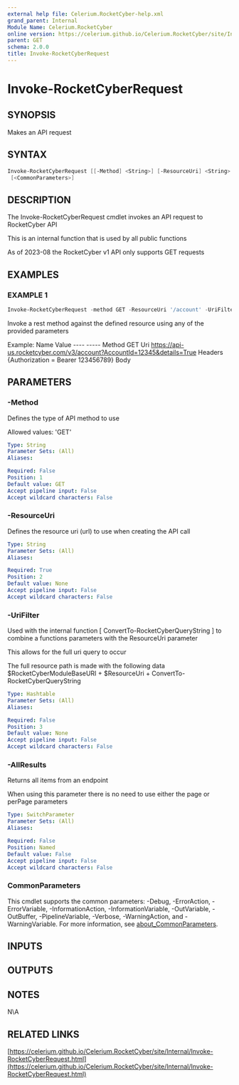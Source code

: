 ```yaml
---
external help file: Celerium.RocketCyber-help.xml
grand_parent: Internal
Module Name: Celerium.RocketCyber
online version: https://celerium.github.io/Celerium.RocketCyber/site/Internal/Invoke-RocketCyberRequest.html
parent: GET
schema: 2.0.0
title: Invoke-RocketCyberRequest
---
```


# Invoke-RocketCyberRequest

## SYNOPSIS
Makes an API request

## SYNTAX

```powershell
Invoke-RocketCyberRequest [[-Method] <String>] [-ResourceUri] <String> [[-UriFilter] <Hashtable>] [-AllResults]
 [<CommonParameters>]
```

## DESCRIPTION
The Invoke-RocketCyberRequest cmdlet invokes an API request to RocketCyber API

This is an internal function that is used by all public functions

As of 2023-08 the RocketCyber v1 API only supports GET requests

## EXAMPLES

### EXAMPLE 1
```powershell
Invoke-RocketCyberRequest -method GET -ResourceUri '/account' -UriFilter $UriFilter
```

Invoke a rest method against the defined resource using any of the provided parameters

Example:
    Name                           Value
    ----                           -----
    Method                         GET
    Uri                            https://api-us.rocketcyber.com/v3/account?AccountId=12345&details=True
    Headers                        {Authorization = Bearer 123456789}
    Body

## PARAMETERS

### -Method
Defines the type of API method to use

Allowed values:
'GET'

```yaml
Type: String
Parameter Sets: (All)
Aliases:

Required: False
Position: 1
Default value: GET
Accept pipeline input: False
Accept wildcard characters: False
```

### -ResourceUri
Defines the resource uri (url) to use when creating the API call

```yaml
Type: String
Parameter Sets: (All)
Aliases:

Required: True
Position: 2
Default value: None
Accept pipeline input: False
Accept wildcard characters: False
```

### -UriFilter
Used with the internal function \[ ConvertTo-RocketCyberQueryString \] to combine
a functions parameters with the ResourceUri parameter

This allows for the full uri query to occur

The full resource path is made with the following data
$RocketCyberModuleBaseURI + $ResourceUri + ConvertTo-RocketCyberQueryString

```yaml
Type: Hashtable
Parameter Sets: (All)
Aliases:

Required: False
Position: 3
Default value: None
Accept pipeline input: False
Accept wildcard characters: False
```

### -AllResults
Returns all items from an endpoint

When using this parameter there is no need to use either the page or perPage
parameters

```yaml
Type: SwitchParameter
Parameter Sets: (All)
Aliases:

Required: False
Position: Named
Default value: False
Accept pipeline input: False
Accept wildcard characters: False
```

### CommonParameters
This cmdlet supports the common parameters: -Debug, -ErrorAction, -ErrorVariable, -InformationAction, -InformationVariable, -OutVariable, -OutBuffer, -PipelineVariable, -Verbose, -WarningAction, and -WarningVariable. For more information, see [about_CommonParameters](http://go.microsoft.com/fwlink/?LinkID=113216).

## INPUTS

## OUTPUTS

## NOTES
N\A

## RELATED LINKS

[https://celerium.github.io/Celerium.RocketCyber/site/Internal/Invoke-RocketCyberRequest.html](https://celerium.github.io/Celerium.RocketCyber/site/Internal/Invoke-RocketCyberRequest.html)

